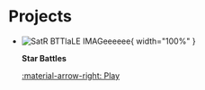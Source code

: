 # Projects

<div class="grid cards" markdown>

-   ![SatR BTTlaLE IMAGeeeeee](https://dummyimage.com/640x360/){ width="100%" }

    __Star Battles__

    [:material-arrow-right: Play](starbattle)
</div>